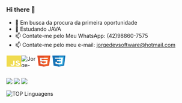 ### Hi there 👋



- 🔭 Em busca da procura da primeira oportunidade
- 🌱 Estudando JAVA
- 📫 Contate-me pelo Meu WhatsApp: (42)98860-7575
- 📫 Contate-me pelo meu e-mail: jorgedevsoftware@hotmail.com

<div style="display: flex; align-items: center;">
  <img align="center" alt="Jorge-Js" height="30" width="40" src="https://raw.githubusercontent.com/devicons/devicon/master/icons/javascript/javascript-plain.svg">
  <img align="center" alt="Jorge-Java" height="30" width="40" src="https://cdn.jsdelivr.net/gh/devicons/devicon@latest/icons/java/java-original-wordmark.svg">
  <img align="center" alt="Jorge-HTML" height="30" width="40" src="https://raw.githubusercontent.com/devicons/devicon/master/icons/html5/html5-original.svg">
  <img align="center" alt="Jorge-CSS" height="30" width="40" src="https://raw.githubusercontent.com/devicons/devicon/master/icons/css3/css3-original.svg">
</div>

  
  ##
 
<div> 
  
  <a href="https://www.instagram.com/jorge_duardaz/" target="_blank"><img src="https://img.shields.io/badge/-Instagram-%23E4405F?style=for-the-badge&logo=instagram&logoColor=white" target="_blank"></a>
  <a href = "mailto:jorgedevsoftware@hotmail.com"><img src="https://img.shields.io/badge/-Gmail-%23333?style=for-the-badge&logo=gmail&logoColor=white" target="_blank"></a>
  <a href="https://www.linkedin.com/in/jorge-eduardo-9170a9243?utm_source=share&utm_campaign=share_via&utm_content=profile&utm_medium=ios_app" target="_blank"><img src="https://img.shields.io/badge/-LinkedIn-%230077B5?style=for-the-badge&logo=linkedin&logoColor=white" target="_blank"></a> 
  
</div>

![TOP Linguagens](https://github-readme-stats.vercel.app/api/top-langs/?username=UTILIZADOR&layout=compact&theme=dracula)


  





